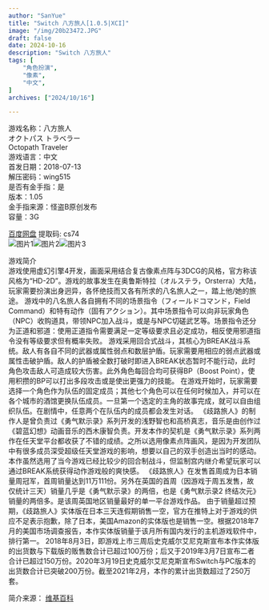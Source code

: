 ```yaml
---
author: "SanYue"
title: "Switch 八方旅人[1.0.5|XCI]"
image: "/img/20b23472.JPG"
draft: false
date: 2024-10-16
description: "Switch 八方旅人"
tags: [
    "角色扮演",
    "像素",
    "中文",
]
archives: ["2024/10/16"]

---
```


游戏名称：八方旅人  
オクトパス トラベラー  
Octopath Traveler  
游戏语言：中文  
首发日期：2018-07-13  
解压密码：wing515  
是否有金手指：是  
版本：1.05  
金手指来源：怪盗B原创发布  
容量：3G

[百度网盘](https://pan.baidu.com/s/13QDVlycIY30SuXvi4YpwXg) 提取码: cs74  
![图片1](/img/86fc73bb.JPG)![图片2](/img/81600e2c.jpg)![图片3](/img/e64da9e9.jpg)  

游戏简介  
游戏使用虚幻引擎4开发，画面采用结合复古像素点阵与3DCG的风格，官方称该风格为“HD-2D”。游戏的故事发生在奥鲁斯特拉（オルステラ，Orsterra）大陆，玩家需要扮演出身迥异，各怀绝技而又各有所求的八名旅人之一，踏上他/她的旅途。
游戏中的八名旅人各自拥有不同的场景指令（フィールドコマンド，Field Command）和特有动作（固有アクション）。其中场景指令可以向非玩家角色（NPC）收购道具，带领NPC加入战斗，或是与NPC切磋武艺等。场景指令还分为正道和邪道：使用正道指令需要满足一定等级要求且必定成功，相反使用邪道指令没有等级要求但有概率失败。
游戏采用回合式战斗，其核心为BREAK战斗系统。敌人有各自不同的武器或属性弱点和数层护盾。玩家需要用相应的弱点武器或属性击破护盾。敌人的护盾被全数打破时即进入BREAK状态暂时不能行动，此时角色攻击敌人可造成较大伤害。此外角色每回合均可获得BP（Boost Point），使用积攒的BP可以打出多段攻击或是使出更强力的技能。
在游戏开始时，玩家需要选择一个角色作为队伍的固定成员；其他七个角色可以在任何时候加入，并可以在各个城市的酒馆更换队伍成员。一旦第一个选定的主角的故事完成，就可以自由组织队伍。在剧情中，任意两个在队伍内的成员都会发生对话。
《歧路旅人》的制作人是曾负责过《勇气默示录》系列开发的浅野智也和高桥真志，音乐是由创作过《碧蓝幻想》动画音乐的西木康智负责。开发本作的契机是《勇气默示录》系列两作在任天堂平台都收获了不错的成绩。之所以选用像素点阵画风，是因为开发团队中有很多成员深受超级任天堂游戏的影响，想要以自己的双手创造出当时的感动。本作虽然选用了当今游戏已经比较少的回合制战斗，但监制宫内继介希望玩家可以通过BREAK系统获得动作游戏般的爽快感。
《歧路旅人》在发售首周成为日本销量周冠军，首周销量达到11万111份。另外在英国的首周（因游戏于周五发售，故仅统计三天）销量几乎是《勇气默示录》的两倍，也是《勇气默示录2 终结次元》销量的两倍多。是该周英国地区销量最好的单一平台游戏作品。
由于销量超过预期，《歧路旅人》实体版在日本三天连假期销售一空，官方在推特上对于游戏的供应不足表示抱歉，除了日本，美国Amazon的实体版也是销售一空。根据2018年7月的美国市场调查报告，本作实体版销量于该月所有国内发行的主机游戏软件中，排行第一。
2018年8月3日，即游戏上市三周后史克威尔艾尼克斯宣布本作实体版的出货数与下载版的贩售数合计已超过100万份；后又于2019年3月7日宣布二者合计已超过150万份。2020年3月19日史克威尔艾尼克斯宣布Switch与PC版本的出货数合计已突破200万份。截至2021年2月，本作的累计出货数超过了250万套。

简介来源：
[维基百科](https://zh.wikipedia.org/wiki/%E6%AD%A7%E8%B7%AF%E6%97%85%E4%BA%BA)